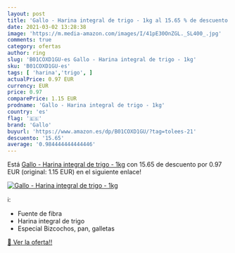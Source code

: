 ```yaml
---
layout: post
title: 'Gallo - Harina integral de trigo - 1kg al 15.65 % de descuento'
date: 2021-03-02 13:28:38
image: 'https://m.media-amazon.com/images/I/41pE30OnZGL._SL400_.jpg'
comments: true
category: ofertas
author: ring
slug: 'B01COXD1GU-es Gallo - Harina integral de trigo - 1kg'
sku: 'B01COXD1GU-es'
tags: [ 'harina','trigo', ]
actualPrice: 0.97 EUR
currency: EUR
price: 0.97
comparePrice: 1.15 EUR
prodname: 'Gallo - Harina integral de trigo - 1kg'
country: 'es'
flag: '🇪🇸'
brand: 'Gallo'
buyurl: 'https://www.amazon.es/dp/B01COXD1GU/?tag=tolees-21'
descuento: '15.65'
average: '0.984444444444446'
---
```


Está [Gallo - Harina integral de trigo - 1kg](https://www.amazon.es/dp/B01COXD1GU/?tag=tolees-21) con 15.65 de descuento por 0.97 EUR (original: 1.15 EUR) en el siguiente enlace!

[![Gallo - Harina integral de trigo - 1kg](https://m.media-amazon.com/images/I/41pE30OnZGL._SL400_.jpg)](https://www.amazon.es/dp/B01COXD1GU/?tag=tolees-21)

ℹ️:

- Fuente de fibra
- Harina integral de trigo
- Especial Bizcochos, pan, galletas

[🛒 Ver la oferta!!](https://www.amazon.es/dp/B01COXD1GU/?tag=tolees-21)
